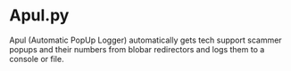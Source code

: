 # Apul.py
Apul (Automatic PopUp Logger) automatically gets tech support scammer popups and their numbers from blobar redirectors and logs them to a console or file.
